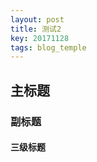 ```yaml
---
layout: post
title: 测试2
key: 20171128
tags: blog_temple
---
```


## <i class="fa fa-rebel fa-3x" aria-hidden="true"></i> 主标题
### 副标题
#### 三级标题
